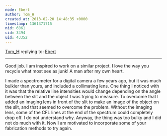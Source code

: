 ```yaml
---
node: Ebert
author: Tom_H
created_at: 2013-02-20 14:48:35 +0000
timestamp: 1361371715
nid: 6061
cid: 3494
uid: 43352
---
```




[Tom_H](../profile/Tom_H) replying to: [Ebert](../notes/cfastie/2-19-2013/ebert)

----
Good job. I am inspired to work on a similar project.  I love the way you recycle what most see as junk!  A man after my own heart.

I made a spectrometer for a digital camera a few years ago, but it was much bulkier than yours, and included a collimating lens.  One thing I noticed with it was that the relative line intensities would change depending on the angle between the slit and the object I was trying to measure.  To overcome that I added an imaging lens in front of the slit to make an image of the object on the slit, and that seemed to overcome the problem.  Without the imaging lens, some of the CFL lines at the end of the spectrum could completely drop off.  I do not understand why.  Anyway, the thing was too bulky and I did not do much with it.  Now I am motivated to  incorporate some of your fabrication methods to try again.